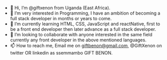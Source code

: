 - 👋 Hi, I’m @giftxenon from Uganda (East Africa).
- 👀 I’m very interested in Programming, I have an ambition of becoming a full stack developer in months or years to come.
- 🌱 I’m currently learning HTML, CSS, JavaScript and reactNative, first to be a front end developer then later advance as a full stack developer.
- 💞️ I’m looking to collaborate with anyone interested in the same field currently any front developer in the above mentioned languages.
- 📫 How to reach me, Email me on giftbenon@gmail.com, @GiftXenon on twitter OR linkedin as ssemmambo GIFT BENON.

<!---
giftxenon/giftxenon is a ✨ special ✨ repository because its `README.md` (this file) appears on your GitHub profile.
You can click the Preview link to take a look at your changes.
--->
